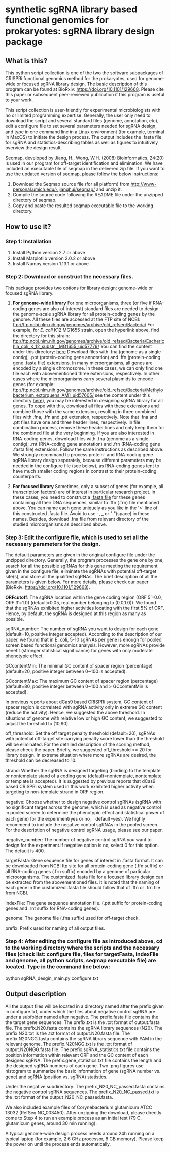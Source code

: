 # synthetic sgRNA library based functional genomics for prokaryotes: sgRNA library design package

## What is this?
This python script collection is one of the two the software subpackages of CRISPRi functional genomics method for the prokaryotes, used for genome-wide or focused sgRNA library design. The basic description of this program can be found at BioRxiv: https://doi.org/10.1101/129668. Please cite this paper or subsequent peer-reviewed publication if this program is useful to your work.

This script collection is user-friendly for experimental microbiologists with no or limited programming expertise. Generally, the user only need to download the script and several standard files (genome, annotation, etc), edit a configure file to set several parameters needed for sgRNA design, and type in one command line in a Linux environment (for example, terminal in MacOS) to initiate the design process. The output includes the .fasta file for sgRNA and statistics-describing tables as well as figures to intuitively overview the design result.

Seqmap, developed by Jiang, H., Wong, W.H. (2008) Bioinformatics, 24(20) is used in our program for off-target identification and elimination. We have included an executable file of seqmap in the delivered zip file. If you want to use the updated version of seqmap, please follow the below instructions:
1. Download the Seqmap source file (for all platform) from http://www-personal.umich.edu/~jianghui/seqmap/ and unzip it.
2. Compile the source code following the README file under the unzipped directory of seqmap. 
3. Copy and paste the resulted seqmap executable file to the working directory.

## How to use it?
### Step 1: Installation
1. Install Python version 2.7 or above
2. Install Matplotlib version 2.0.2 or above
3. Install Numpy version 1.13.1 or above

### Step 2: Download or construct the necessary files. 
This package provides two options for library design: genome-wide or focused sgRNA library. 
1. **For genome-wide library**
For one microorganisms, three (or five if RNA-coding genes are also of interest) standard files are needed to design the genome-scale sgRNA library for all protein-coding genes by the genome. All these files are accessed at the FTP site of NCBI: ftp://ftp.ncbi.nlm.nih.gov/genomes/archive/old_refseq/Bacteria/
For example, for *E. coli* K12 MG1655 strain, open the hyperlink above, find the directory for this strain:
ftp://ftp.ncbi.nlm.nih.gov/genomes/archive/old_refseq/Bacteria/Escherichia_coli_K_12_substr__MG1655_uid57779/ 
You can find the content under this directory: [here](./image/NCBI_refseq_E.coli.png)
Download files with .fna (genome as a single contig); .ppt (protein-coding gene annotation) and .ffn (protein-coding gene .fasta file) extensions. In many microorganisms, all genes are encoded by a single chromosome. In these cases, we can only find one file each with abovementioned three extensions, respectively. In other cases where the microorganisms carry several plasmids to encode genes (for example: ftp://ftp.ncbi.nlm.nih.gov/genomes/archive/old_refseq/Bacteria/Methylobacterium_extorquens_AM1_uid57605/ see the content under this directory [here](./image/NCBI_refseq_AM1.png)), you may be interested in designing sgRNA library for all genes. To cope with this, download all files with these extensions and combine those with the same extension, resulting in three combined files with .fna, .ffn and .ptt extension, respectively. Note that .fna and .ptt files have one and three header lines, respectively. In file combination process, remove these header lines and only keep them for the combined file at the very beginning.
If you are also interested in RNA-coding genes, download files with .fna (genome as a single contig); .rnt (RNA-coding gene annotation) and .frn (RNA-coding gene .fasta file) extensions. Follow the same instructions as described above. We strongly recommand to process protein- and RNA-coding gene sgRNA library design seperately, because different parameters may be needed in the configure file (see below), as RNA-coding genes tent to have much smaller coding regions in contrast to their protein-coding counterparts.

2. **For focused library**
Sometimes, only a subset of genes (for example, all transcription factors) are of interest in particular research project. In these cases, you need to construct a [.fasta file](https://en.wikipedia.org/wiki/FASTA_format) for these genes containing all their DNA sequences, similar to .ffn (.frn) file mentioned above. You can name each gene uniquely as you like in the '>' line of this constructed .fasta file. Avoid to use -, _ or " "(space) in these names. Besides, download .fna file from relevant directory of the studied microorganisms as described above.

### Step 3: Edit the configure file, which is used to set all the necessary parameters for the design. 
The default parameters are given in the original configure file under the unzipped directory. Generally, the program processes the gene one by one, search for all the possible sgRNAs for this gene meeting the requirement given in the configure file, eliminate the sgRNAs with potential off-target site(s), and store all the qualified sgRNAs. The brief description of all the parameters is given below. For more details, please check our paper (BioRxiv: https://doi.org/10.1101/129668).

**ORFcutoff**: The sgRNA location within the gene coding region (ORF 5’=0.0, ORF 3’=1.0) (default=0.05, real number belonging to (0.0,1.0)). We found that the sgRNAs exhibited higher activities locating with the first 5% of ORF. Hence, by default, the sgRNA is designed at this region as many as possible.

sgRNA_number: The number of sgRNA you want to design for each gene (default=10, positive integer accepted). According to the description of our paper, we found that in E. coli, 5-10 sgRNAs per gene is enough for pooled screen based functional genomics analysis. However, more sgRNAs provide benefit (stronger statistical significance) for genes with only moderate phenotypic effect.

GCcontentMin: The minimal GC content of spacer region (percentage) (default=20, positive integer between 0~100 is accepted).

GCcontentMax: The maximum GC content of spacer region (percentage) (default=80, positive integer between 0~100 and > GCcontentMin is accepted). 

In previous reports about dCas9 based CRISPRi system, GC content of spacer region is correlated with sgRNA activity only in extreme GC content (reduce the activity). Hence, we suggested the above threshold. In situations of genome with relative low or high GC content, we suggested to adjust the threshold to (10,90). 

off_threshold: Set the off target penalty threshold (default=20), sgRNAs with potential off-target site carrying penalty score lower than the threshold will be eliminated. For the detailed description of the scoring method, please check the paper. Briefly, we suggested off_threshold >= 20 for library design. In extreme situation where more sgRNAs are desired, the threshold can be decreased to 10.

strand: Whether the sgRNA is designed targeting (binding) to the template or nontemplate stand of a coding gene (default=nontemplate, nontemplate or template is accepted). It is suggested by previous reports that dCas9 based CRISPRi system used in this work exhibited higher activity when targeting to non-template strand in ORF region.

negative: Choose whether to design negative control sgRNAs (sgRNA with no significant target across the genome, which is used as negative control in pooled screen to determine the phenotypic effect and statistical power of each gene) for the experiment(yes or no， default=yes). We highly recommend to include the negative control sgRNAs in the pooled screen. For the description of negative control sgRNA usage, please see our paper.

negative_number: The number of negative control sgRNA you want to design for the experiment.If negative option is no, select 0 for this option. The default is 400.

targetFasta: Gene sequence file for genes of interest in .fasta format. It can be downloaded from NCBI ftp site for all protein-coding gene (.ffn suffix) or all RNA-coding genes (.frn suffix) encoded by a genome of particular microorganisms. The customized .fasta file for a focused library design can be extracted from the abovementioned files. It is noted that the naming of each gene in the customized .fasta file should follow that of .ffn or .frn file from NCBI.

indexFile: The gene sequence annotation file. (.ptt suffix for protein-coding genes and .rnt suffix for RNA-coding genes).

genome: The genome file (.fna suffix) used for off-target check. 

prefix: Prefix used for naming of all output files.

### Step 4: After editing the configure file as introduced above, cd to the working directory where the scripts and the necessary files (check list: configure file, files for targetFasta, indexFile and genome, all python scripts, seqmap executable file) are located. Type in the command line below:

python sgRNA_desgin_main.py configure.txt

## Output description
All the output files will be located in a directory named after the prefix given in configure.txt, under which the files about negative control sgRNA are under a subfolder named after negative.
The prefix.fasta file contains the the target gene sequences.
The prefix.txt is the .txt format of output.fasta file.
The prefix.N20.fasta contains the sgRNA library sequences (N20).
The prefix.N20.txt is the .txt format of output.N20.fasta file.
The prefix.N20NGG.fasta contains the sgRNA library sequence with PAM in the relevant genome.
The prefix.N20NGG.txt is the .txt format of output.N20NGG.fasta file.
The prefix.sgRNA_statistics.txt file contains the position information within relevant ORF and the GC content of each designed sgRNA.
The prefix.gene_statistics.txt file contains the length and the designed sgRNA numbers of each gene.
Two .png figures use histogram to summarize the basic information of gene (sgRNA number vs. gene) and sgRNA (position vs. sgRNA) statistics.

Under the negative subdirectory:
The prefix_N20_NC_passed.fasta contains the negative control sgRNA sequences.
The prefix_N20_NC_passed.txt is the .txt format of the output_N20_NC_passed.fasta.

We also included example files of Corynebacterium glutamicum ATCC 13032 (RefSeq NC_003450). After unzipping the download, please directly come to Step 4 to run an example process as an initial test (79 C. glutamicum genes, around 30 min running).

A typical genome-wide design process needs around 24h running on a typical laptop (for example, 2.6 GHz processor, 8 GB memory). Please keep the power on until the process ends automatically. 

